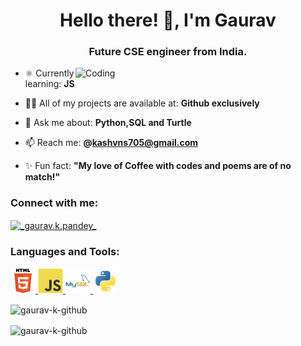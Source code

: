 <h1 align="center">Hello there! 👋, I'm Gaurav</h1>
<h3 align="center">Future CSE engineer from India.</h3>

<img align="right" alt="Coding" width="400" src="![image](https://github.com/Gaurav-K-Github/Gaurav-K-Github/assets/142656078/896eefc2-4a01-465b-8922-350abd66b67d)">

- ⚛️ Currently learning: **JS**

- 👨‍💻 All of my projects are available at: **Github exclusively**

- 💬 Ask me about: **Python,SQL and Turtle**

- 📫 Reach me: **@kashvns705@gmail.com**

- ✨ Fun fact: **"My love of Coffee with codes and poems are of no match!"**

<h3 align="left">Connect with me:</h3>
<p align="left">
<a href="https://instagram.com/_gaurav.k.pandey_" target="blank"><img align="center" src="https://raw.githubusercontent.com/rahuldkjain/github-profile-readme-generator/master/src/images/icons/Social/instagram.svg" alt="_gaurav.k.pandey_" height="30" width="40" /></a>
</p>

<h3 align="left">Languages and Tools:</h3>
<p align="left"> <a href="https://www.w3.org/html/" target="_blank" rel="noreferrer"> <img src="https://raw.githubusercontent.com/devicons/devicon/master/icons/html5/html5-original-wordmark.svg" alt="html5" width="40" height="40"/> </a> <a href="https://developer.mozilla.org/en-US/docs/Web/JavaScript" target="_blank" rel="noreferrer"> <img src="https://raw.githubusercontent.com/devicons/devicon/master/icons/javascript/javascript-original.svg" alt="javascript" width="40" height="40"/> </a> <a href="https://www.mysql.com/" target="_blank" rel="noreferrer"> <img src="https://raw.githubusercontent.com/devicons/devicon/master/icons/mysql/mysql-original-wordmark.svg" alt="mysql" width="40" height="40"/> </a> <a href="https://www.python.org" target="_blank" rel="noreferrer"> <img src="https://raw.githubusercontent.com/devicons/devicon/master/icons/python/python-original.svg" alt="python" width="40" height="40"/> </a> </p>

<p><img align="center" src="https://github-readme-stats.vercel.app/api/top-langs?username=gaurav-k-github&show_icons=true&locale=en&layout=compact" alt="gaurav-k-github" /></p>

<p><img align="center" src="https://github-readme-streak-stats.herokuapp.com/?user=gaurav-k-github&" alt="gaurav-k-github" /></p>
